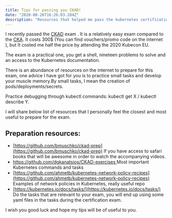 ```yaml
---
title: Tips for passing you CKAD!
date: "2020-08-26T16:26:03.284Z"
description: "Resources that helped me pass the kubernetes certification"
---
```

I recently passed the [CKAD](https://www.cncf.io/certification/ckad/) exam . It is a relatively easy exam compared to the [CKA](https://www.cncf.io/certification/cka/). It costs 300$ (You can find vouchers/promo code on the internet ), but It costed me half the price by attending the 2020 Kubecon EU.

The exam is a practical one, you get a shell, nineteen problems to solve and an access to the Kubernetes documentation.

There is an abundance of resources on the internet to prepare for this exam, one advice I have got for you is to practice small tasks and develop your muscle memory.By small tasks, I mean the creation of pods/deployments/secrets.

Practice debugging through kubectl commands: kubectl get X / kubectl describe Y.

I will share below list of resources that I personally feel the closest and most useful to prepare for the exam.

## Preparation resources:

- [https://github.com/bmuschko/ckad-prep](https://github.com/bmuschko/ckad-prep) If you have access to safari books that will be awesome in order to watch the accompanying videos.
- [https://github.com/dgkanatsios/CKAD-exercises ](https://github.com/dgkanatsios/CKAD-exercises) Most important Kubernetes commands and tasks
- [https://github.com/ahmetb/kubernetes-network-policy-recipes](https://github.com/ahmetb/kubernetes-network-policy-recipes) Examples of network policies in Kubernetes, really useful repo
- [https://kubernetes.io/docs/tasks/](https://kubernetes.io/docs/tasks/) Do the tasks that are relevant to your exam, you will end up using some yaml files in the tasks during the certification exam.


I wish you good luck and hope my tips will be of useful to you.
